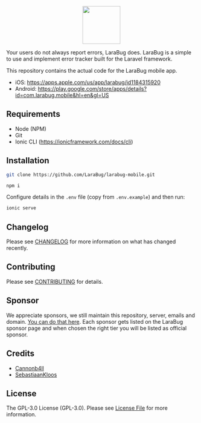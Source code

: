 <p align="center"><a href="https://www.larabug.com" target="_blank"><img src="https://www.larabug.com/images/larabug-logo-small.png" width="100"></a></p>

Your users do not always report errors, LaraBug does. LaraBug is a simple to use and implement error tracker built for the Laravel framework.

This repository contains the actual code for the LaraBug mobile app.

- iOS: https://apps.apple.com/us/app/larabug/id1184315920
- Android: https://play.google.com/store/apps/details?id=com.larabug.mobile&hl=en&gl=US

## Requirements

* Node (NPM)
* Git
* Ionic CLI (https://ionicframework.com/docs/cli)

## Installation

```bash
git clone https://github.com/LaraBug/larabug-mobile.git

npm i
```

Configure details in the `.env` file (copy from `.env.example`) and then run:

```bash
ionic serve
```

## Changelog

Please see [CHANGELOG](CHANGELOG.md) for more information on what has changed recently.

## Contributing

Please see [CONTRIBUTING](.github/CONTRIBUTING.md) for details.

## Sponsor

We appreciate sponsors, we still maintain this repository, server, emails and domain. [You can do that here](https://github.com/sponsors/Cannonb4ll).
Each sponsor gets listed on the LaraBug sponsor page and when chosen the right tier you will be listed as official sponsor.

## Credits

- [Cannonb4ll](https://github.com/cannonb4ll)
- [SebastiaanKloos](https://github.com/SebastiaanKloos)

## License

The GPL-3.0 License (GPL-3.0). Please see [License File](LICENSE.md) for more information.